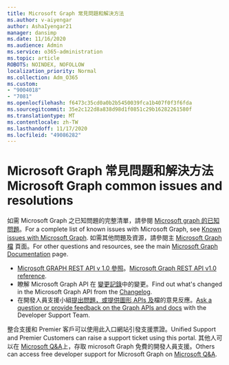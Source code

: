 ```yaml
---
title: Microsoft Graph 常見問題和解決方法
ms.author: v-aiyengar
author: AshaIyengar21
manager: dansimp
ms.date: 11/16/2020
ms.audience: Admin
ms.service: o365-administration
ms.topic: article
ROBOTS: NOINDEX, NOFOLLOW
localization_priority: Normal
ms.collection: Adm_O365
ms.custom:
- "9004018"
- "7081"
ms.openlocfilehash: f6473c35cd0a0b2b5450039fca1b407f0f3f6fda
ms.sourcegitcommit: 35e2c122d8a838d98d1f0851c29b16282261580f
ms.translationtype: MT
ms.contentlocale: zh-TW
ms.lasthandoff: 11/17/2020
ms.locfileid: "49086282"
---
```

# <a name="microsoft-graph-common-issues-and-resolutions"></a><span data-ttu-id="2e26c-102">Microsoft Graph 常見問題和解決方法</span><span class="sxs-lookup"><span data-stu-id="2e26c-102">Microsoft Graph common issues and resolutions</span></span>

<span data-ttu-id="2e26c-103">如需 Microsoft Graph 之已知問題的完整清單，請參閱 [Microsoft graph 的已知問題](https://docs.microsoft.com/graph/known-issues)。</span><span class="sxs-lookup"><span data-stu-id="2e26c-103">For a complete list of known issues with Microsoft Graph, see [Known issues with Microsoft Graph](https://docs.microsoft.com/graph/known-issues).</span></span> <span data-ttu-id="2e26c-104">如需其他問題及資源，請參閱主 [Microsoft Graph 檔](https://docs.microsoft.com/graph/) 頁面。</span><span class="sxs-lookup"><span data-stu-id="2e26c-104">For other questions and resources, see the main [Microsoft Graph Documentation](https://docs.microsoft.com/graph/) page.</span></span>

- <span data-ttu-id="2e26c-105">[Microsoft GRAPH REST API v 1.0 參照](https://docs.microsoft.com/graph/api/overview?toc=.%2Fref%2Ftoc.json&view=graph-rest-1.0)。</span><span class="sxs-lookup"><span data-stu-id="2e26c-105">[Microsoft Graph REST API v1.0 reference](https://docs.microsoft.com/graph/api/overview?toc=.%2Fref%2Ftoc.json&view=graph-rest-1.0).</span></span>
- <span data-ttu-id="2e26c-106">瞭解 Microsoft Graph API 在 [變更記錄](https://docs.microsoft.com/graph/changelog)中的變更。</span><span class="sxs-lookup"><span data-stu-id="2e26c-106">Find out what's changed in the Microsoft Graph API from the [Changelog](https://docs.microsoft.com/graph/changelog).</span></span> 
- <span data-ttu-id="2e26c-107">在開發人員支援小組[提出問題，或提供圖形 APIs 及](https://aka.ms/GraphDeveloperSupport)檔的意見反應。</span><span class="sxs-lookup"><span data-stu-id="2e26c-107">[Ask a question or provide feedback on the Graph APIs and docs](https://aka.ms/GraphDeveloperSupport) with the Developer Support Team.</span></span>

<span data-ttu-id="2e26c-108">整合支援和 Premier 客戶可以使用此入口網站引發支援票證。</span><span class="sxs-lookup"><span data-stu-id="2e26c-108">Unified Support and Premier Customers can raise a support ticket using this portal.</span></span> <span data-ttu-id="2e26c-109">其他人可以在 [Microsoft Q&A](https://aka.ms/AskGraph)上，存取 microsoft Graph 免費的開發人員支援。</span><span class="sxs-lookup"><span data-stu-id="2e26c-109">Others can access free developer support for Microsoft Graph on [Microsoft Q&A](https://aka.ms/AskGraph).</span></span>
